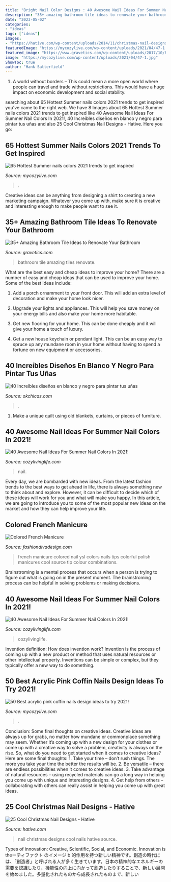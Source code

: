 ```yaml
---
title: "Bright Nail Color Designs : 40 Awesome Nail Ideas For Summer Nail Colors In 2021!"
description: "35+ amazing bathroom tile ideas to renovate your bathroom"
date: "2023-05-02"
categories:
- "ideas"
tags: ["ideas"]
images:
- "https://hative.com/wp-content/uploads/2014/11/christmas-nail-designs/12-cool-christmas-nail-designs.jpg"
featuredImage: "https://mycozylive.com/wp-content/uploads/2021/04/47-1.jpg"
featured_image: "https://www.gravetics.com/wp-content/uploads/2017/10/Bathroom-for-everyone.jpg"
image: "https://mycozylive.com/wp-content/uploads/2021/04/47-1.jpg"
ShowToc: true
author: "Hank Satterfield"
---
```



1. A world without borders – This could mean a more open world where people can travel and trade without restrictions. This would have a huge impact on economic development and social stability. 

	

		
searching about 65 Hottest Summer nails colors 2021 trends to get inspired you've came to the right web. We have 8 Images about 65 Hottest Summer nails colors 2021 trends to get inspired like 40 Awesome Nail Ideas For Summer Nail Colors In 2021!, 40 Increíbles diseños en blanco y negro para pintar tus uñas and also 25 Cool Christmas Nail Designs - Hative. Here you go:
		
    
## 65 Hottest Summer Nails Colors 2021 Trends To Get Inspired

<img loading=lazy src="https://mycozylive.com/wp-content/uploads/2021/05/45.jpg" onerror="this.onerror=null;this.src='https://tse4.mm.bing.net/th?id=OIP.oFPps1j4GTIs83pjH_YQPQHaLH&amp;pid=15.1';" alt="65 Hottest Summer nails colors 2021 trends to get inspired">

_Source: mycozylive.com_

>. 

	

Creative ideas can be anything from designing a shirt to creating a new marketing campaign. Whatever you come up with, make sure it is creative and interesting enough to make people want to see it.

    
## 35+ Amazing Bathroom Tile Ideas To Renovate Your Bathroom

<img loading=lazy src="https://www.gravetics.com/wp-content/uploads/2017/10/Bathroom-for-everyone.jpg" onerror="this.onerror=null;this.src='https://tse4.mm.bing.net/th?id=OIP.SzRhTfcPmMdotoHW2iqUdgHaK3&amp;pid=15.1';" alt="35+ Amazing Bathroom Tile Ideas to Renovate Your Bathroom">

_Source: gravetics.com_

>bathroom tile amazing tiles renovate. 

	

What are the best easy and cheap ideas to improve your home?
There are a number of easy and cheap ideas that can be used to improve your home. Some of the best ideas include:
1. Add a porch ornamment to your front door. This will add an extra level of decoration and make your home look nicer.

2. Upgrade your lights and appliances. This will help you save money on your energy bills and also make your home more habitable.

3. Get new flooring for your home. This can be done cheaply and it will give your home a touch of luxury.

4. Get a new house keychain or pendant light. This can be an easy way to spruce up any mundane room in your home without having to spend a fortune on new equipment or accessories.

    
## 40 Increíbles Diseños En Blanco Y Negro Para Pintar Tus Uñas

<img loading=lazy src="https://www.okchicas.com/wp-content/uploads/2015/09/Uñas-blanco-y-negro-23.jpg" onerror="this.onerror=null;this.src='https://tse4.mm.bing.net/th?id=OIP.rqbwnTaZ5VTr6NPESKBbaQHaJ3&amp;pid=15.1';" alt="40 Increíbles diseños en blanco y negro para pintar tus uñas">

_Source: okchicas.com_

>. 

	

1. Make a unique quilt using old blankets, curtains, or pieces of furniture.

    
## 40 Awesome Nail Ideas For Summer Nail Colors In 2021!

<img loading=lazy src="https://cozylivinglife.com/wp-content/uploads/2021/05/25-2-683x1024.jpg" onerror="this.onerror=null;this.src='https://tse4.mm.bing.net/th?id=OIP.WROzWgLWBBUGOVijpJXZRgHaLG&amp;pid=15.1';" alt="40 Awesome Nail Ideas For Summer Nail Colors In 2021!">

_Source: cozylivinglife.com_

>nail. 

	

Every day, we are bombarded with new ideas. From the latest fashion trends to the best ways to get ahead in life, there is always something new to think about and explore. However, it can be difficult to decide which of these ideas will work for you and what will make you happy. In this article, we are going to introduce you to some of the most popular new ideas on the market and how they can help improve your life.

    
## Colored French Manicure

<img loading=lazy src="http://www.fashiondivadesign.com/wp-content/uploads/2013/09/ysl_104376710.jpg" onerror="this.onerror=null;this.src='https://tse1.mm.bing.net/th?id=OIP.ijzDELwpWvavSMHjINGZtwHaLH&amp;pid=15.1';" alt="Colored French Manicure">

_Source: fashiondivadesign.com_

>french manicure colored nail ysl colors nails tips colorful polish manicures cool source tip colour combinations. 

	

Brainstroming is a mental process that occurs when a person is trying to figure out what is going on in the present moment. The brainstroming process can be helpful in solving problems or making decisions.

    
## 40 Awesome Nail Ideas For Summer Nail Colors In 2021!

<img loading=lazy src="https://cozylivinglife.com/wp-content/uploads/2021/05/10-2.jpg" onerror="this.onerror=null;this.src='https://tse2.mm.bing.net/th?id=OIP.bJsCCGYZSv-aUMbeHZyeEgHaLH&amp;pid=15.1';" alt="40 Awesome Nail Ideas For Summer Nail Colors In 2021!">

_Source: cozylivinglife.com_

>cozylivinglife. 

	

Invention definition: How does invention work?
Invention is the process of coming up with a new product or method that uses natural resources or other intellectual property. Inventions can be simple or complex, but they typically offer a new way to do something.

    
## 50 Best Acrylic Pink Coffin Nails Design Ideas To Try 2021!

<img loading=lazy src="https://mycozylive.com/wp-content/uploads/2021/04/47-1.jpg" onerror="this.onerror=null;this.src='https://tse4.mm.bing.net/th?id=OIP.Bq0Z2UmomzjHc0CIK6MFhQHaLH&amp;pid=15.1';" alt="50 Best acrylic pink coffin nails design ideas to try 2021!">

_Source: mycozylive.com_

>. 

	

Conclusion: Some final thoughts on creative ideas.
Creative ideas are always up for grabs, no matter how mundane or commonplace something may seem. Whether it’s coming up with a new design for your clothes or come up with a creative way to solve a problem, creativity is always on the rise. So, what do you need to get started when it comes to creative ideas? Here are some final thoughts: 1. Take your time – don’t rush things. The more you take your time the better the results will be. 2. Be versatile – there are endless possibilities when it comes to creative ideas. 3. Take advantage of natural resources – using recycled materials can go a long way in helping you come up with unique and interesting designs. 4. Get help from others – collaborating with others can really assist in helping you come up with great ideas. 
    
## 25 Cool Christmas Nail Designs - Hative

<img loading=lazy src="https://hative.com/wp-content/uploads/2014/11/christmas-nail-designs/12-cool-christmas-nail-designs.jpg" onerror="this.onerror=null;this.src='https://tse2.mm.bing.net/th?id=OIP.FlkmJgtuyEPWM4P9xG6RhAHaEs&amp;pid=15.1';" alt="25 Cool Christmas Nail Designs - Hative">

_Source: hative.com_

>nail christmas designs cool nails hative source. 

	

Types of innovation: Creative, Scientific, Social, and Economic.
Innovation is theーティファクト のイメージ b 的作用を持つ新しい精神です。創造の時代には、「創造者」と呼ばれる人が多く生きています。日本の精神的なエネルギーの需要を認識したり、機能性の向上に向かって創造したりすることで、新しい展開を始めました。多量化されたものから成長されたものまで、新しい

